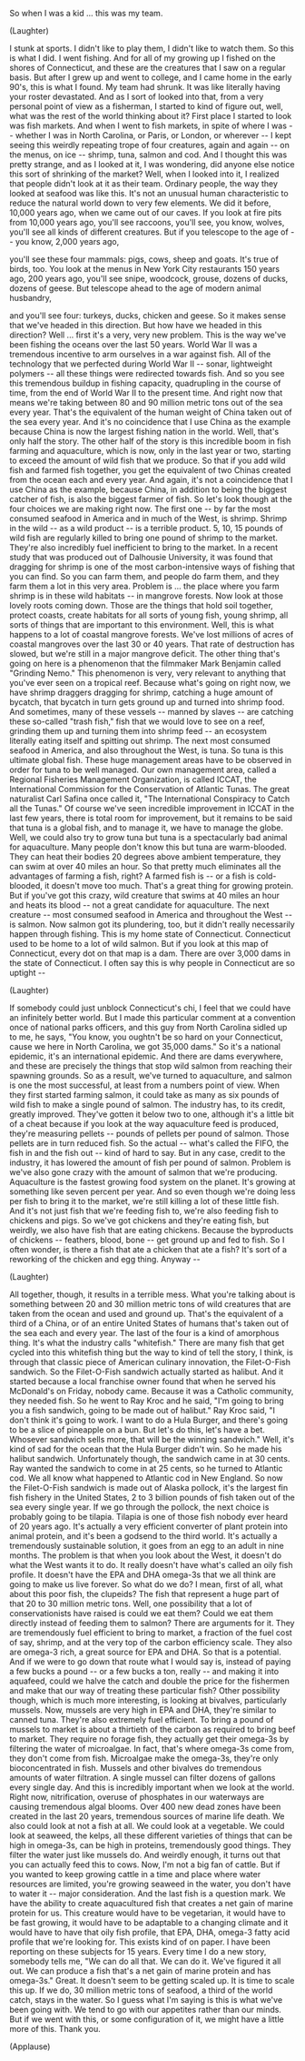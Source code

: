
So when I was a kid ...
this was my team.

(Laughter)

I stunk at sports.
I didn&#39;t like to play them,
I didn&#39;t like to watch them.
So this is what I did. I went fishing.
And for all of my growing up
I fished on the shores of Connecticut,
and these are the creatures
that I saw on a regular basis.
But after I grew up and went to college,
and I came home in the early 90&#39;s,
this is what I found.
My team had shrunk.
It was like literally having
your roster devastated.
And as I sort of looked into that,
from a very personal
point of view as a fisherman,
I started to kind of figure out,
well, what was the rest of the world
thinking about it?
First place I started to look
was fish markets.
And when I went to fish markets,
in spite of where I was --
whether I was in North Carolina,
or Paris, or London, or wherever --
I kept seeing this weirdly
repeating trope of four creatures,
again and again --
on the menus, on ice --
shrimp, tuna, salmon and cod.
And I thought this was pretty strange,
and as I looked at it, I was wondering,
did anyone else notice
this sort of shrinking of the market?
Well, when I looked into it,
I realized that people
didn&#39;t look at it as their team.
Ordinary people, the way they looked
at seafood was like this.
It&#39;s not an unusual human characteristic
to reduce the natural world
down to very few elements.
We did it before, 10,000 years ago,
when we came out of our caves.
If you look at fire pits
from 10,000 years ago,
you&#39;ll see raccoons,
you&#39;ll see, you know, wolves,
you&#39;ll see all kinds
of different creatures.
But if you telescope to the age of --
you know, 2,000 years ago,

you&#39;ll see these four mammals:
pigs, cows, sheep and goats.
It&#39;s true of birds, too.
You look at the menus
in New York City restaurants
150 years ago, 200 years ago,
you&#39;ll see snipe, woodcock, grouse,
dozens of ducks, dozens of geese.
But telescope ahead to the age
of modern animal husbandry,

and you&#39;ll see four:
turkeys, ducks, chicken and geese.
So it makes sense
that we&#39;ve headed in this direction.
But how have we headed in this direction?
Well ...
first it&#39;s a very, very new problem.
This is the way we&#39;ve been fishing
the oceans over the last 50 years.
World War II was a tremendous incentive
to arm ourselves in a war against fish.
All of the technology
that we perfected during World War II --
sonar, lightweight polymers --
all these things
were redirected towards fish.
And so you see this tremendous buildup
in fishing capacity,
quadrupling in the course of time,
from the end of World War II
to the present time.
And right now that means
we&#39;re taking between 80 and 90 million
metric tons out of the sea every year.
That&#39;s the equivalent
of the human weight of China
taken out of the sea every year.
And it&#39;s no coincidence
that I use China as the example
because China is now
the largest fishing nation in the world.
Well, that&#39;s only half the story.
The other half of the story
is this incredible boom
in fish farming and aquaculture,
which is now, only
in the last year or two,
starting to exceed the amount
of wild fish that we produce.
So that if you add wild fish
and farmed fish together,
you get the equivalent
of two Chinas created from the ocean
each and every year.
And again, it&#39;s not a coincidence
that I use China as the example,
because China, in addition
to being the biggest catcher of fish,
is also the biggest farmer of fish.
So let&#39;s look though at the four choices
we are making right now.
The first one --
by far the most consumed seafood
in America and in much of the West,
is shrimp.
Shrimp in the wild --
as a wild product --
is a terrible product.
5, 10, 15 pounds of wild fish
are regularly killed
to bring one pound of shrimp
to the market.
They&#39;re also incredibly fuel inefficient
to bring to the market.
In a recent study that was produced
out of Dalhousie University,
it was found that dragging for shrimp
is one of the most carbon-intensive
ways of fishing that you can find.
So you can farm them,
and people do farm them,
and they farm them a lot
in this very area.
Problem is ...
the place where you farm shrimp
is in these wild habitats --
in mangrove forests.
Now look at those lovely
roots coming down.
Those are the things
that hold soil together,
protect coasts, create habitats
for all sorts of young fish, young shrimp,
all sorts of things
that are important to this environment.
Well, this is what happens
to a lot of coastal mangrove forests.
We&#39;ve lost millions of acres
of coastal mangroves
over the last 30 or 40 years.
That rate of destruction has slowed,
but we&#39;re still
in a major mangrove deficit.
The other thing that&#39;s going on here
is a phenomenon that the filmmaker
Mark Benjamin called &quot;Grinding Nemo.&quot;
This phenomenon is very, very relevant
to anything that you&#39;ve ever seen
on a tropical reef.
Because what&#39;s going on right now,
we have shrimp draggers
dragging for shrimp,
catching a huge amount of bycatch,
that bycatch in turn gets ground up
and turned into shrimp food.
And sometimes, many of these vessels --
manned by slaves --
are catching these so-called &quot;trash fish,&quot;
fish that we would love to see on a reef,
grinding them up
and turning them into shrimp feed --
an ecosystem literally eating itself
and spitting out shrimp.
The next most consumed seafood in America,
and also throughout the West,
is tuna.
So tuna is this ultimate global fish.
These huge management areas
have to be observed
in order for tuna to be well managed.
Our own management area,
called a Regional Fisheries
Management Organization,
is called ICCAT,
the International Commission
for the Conservation of Atlantic Tunas.
The great naturalist
Carl Safina once called it,
&quot;The International Conspiracy
to Catch all the Tunas.&quot;
Of course we&#39;ve seen
incredible improvement
in ICCAT in the last few years,
there is total room for improvement,
but it remains to be said
that tuna is a global fish,
and to manage it,
we have to manage the globe.
Well, we could also try to grow tuna
but tuna is a spectacularly bad
animal for aquaculture.
Many people don&#39;t know this
but tuna are warm-blooded.
They can heat their bodies 20 degrees
above ambient temperature,
they can swim at over 40 miles an hour.
So that pretty much eliminates
all the advantages
of farming a fish, right?
A farmed fish is --
or a fish is cold-blooded,
it doesn&#39;t move too much.
That&#39;s a great thing for growing protein.
But if you&#39;ve got
this crazy, wild creature
that swims at 40 miles an hour
and heats its blood --
not a great candidate for aquaculture.
The next creature --
most consumed seafood in America
and throughout the West --
is salmon.
Now salmon got its plundering, too,
but it didn&#39;t really necessarily
happen through fishing.
This is my home state of Connecticut.
Connecticut used to be home
to a lot of wild salmon.
But if you look
at this map of Connecticut,
every dot on that map is a dam.
There are over 3,000 dams
in the state of Connecticut.
I often say this is why people
in Connecticut are so uptight --

(Laughter)

If somebody could just
unblock Connecticut&#39;s chi,
I feel that we could have
an infinitely better world.
But I made this particular comment
at a convention once
of national parks officers,
and this guy from North Carolina
sidled up to me, he says,
&quot;You know, you oughtn&#39;t be so hard
on your Connecticut,
cause we here in North Carolina,
we got 35,000 dams.&quot;
So it&#39;s a national epidemic,
it&#39;s an international epidemic.
And there are dams everywhere,
and these are precisely the things
that stop wild salmon
from reaching their spawning grounds.
So as a result,
we&#39;ve turned to aquaculture,
and salmon is one the most successful,
at least from a numbers point of view.
When they first started farming salmon,
it could take as many
as six pounds of wild fish
to make a single pound of salmon.
The industry has, to its credit,
greatly improved.
They&#39;ve gotten it below two to one,
although it&#39;s a little bit of a cheat
because if you look at the way
aquaculture feed is produced,
they&#39;re measuring pellets --
pounds of pellets per pound of salmon.
Those pellets are in turn reduced fish.
So the actual -- what&#39;s called the FIFO,
the fish in and the fish out --
kind of hard to say.
But in any case,
credit to the industry,
it has lowered the amount of fish
per pound of salmon.
Problem is we&#39;ve also gone crazy
with the amount of salmon
that we&#39;re producing.
Aquaculture is the fastest growing
food system on the planet.
It&#39;s growing at something
like seven percent per year.
And so even though
we&#39;re doing less per fish
to bring it to the market,
we&#39;re still killing
a lot of these little fish.
And it&#39;s not just fish
that we&#39;re feeding fish to,
we&#39;re also feeding fish
to chickens and pigs.
So we&#39;ve got chickens
and they&#39;re eating fish,
but weirdly, we also have fish
that are eating chickens.
Because the byproducts of chickens --
feathers, blood, bone --
get ground up and fed to fish.
So I often wonder,
is there a fish that ate
a chicken that ate a fish?
It&#39;s sort of a reworking
of the chicken and egg thing. Anyway --

(Laughter)

All together, though,
it results in a terrible mess.
What you&#39;re talking about
is something between 20 and 30 million
metric tons of wild creatures
that are taken from the ocean
and used and ground up.
That&#39;s the equivalent
of a third of a China,
or of an entire United States of humans
that&#39;s taken out of the sea
each and every year.
The last of the four
is a kind of amorphous thing.
It&#39;s what the industry calls &quot;whitefish.&quot;
There are many fish that get cycled
into this whitefish thing
but the way to kind of tell
the story, I think,
is through that classic piece
of American culinary innovation,
the Filet-O-Fish sandwich.
So the Filet-O-Fish sandwich
actually started as halibut.
And it started because
a local franchise owner
found that when he served
his McDonald&#39;s on Friday, nobody came.
Because it was a Catholic
community, they needed fish.
So he went to Ray Kroc and he said,
&quot;I&#39;m going to bring you a fish sandwich,
going to be made out of halibut.&quot;
Ray Kroc said, &quot;I don&#39;t think
it&#39;s going to work.
I want to do a Hula Burger,
and there&#39;s going to be
a slice of pineapple on a bun.
But let&#39;s do this, let&#39;s have a bet.
Whosever sandwich sells more,
that will be the winning sandwich.&quot;
Well, it&#39;s kind of sad for the ocean
that the Hula Burger didn&#39;t win.
So he made his halibut sandwich.
Unfortunately though,
the sandwich came in at 30 cents.
Ray wanted the sandwich
to come in at 25 cents,
so he turned to Atlantic cod.
We all know what happened to
Atlantic cod in New England.
So now the Filet-O-Fish sandwich
is made out of Alaska pollock,
it&#39;s the largest fin fish fishery
in the United States,
2 to 3 billion pounds of fish
taken out of the sea every single year.
If we go through the pollock,
the next choice is probably
going to be tilapia.
Tilapia is one of those fish
nobody ever heard of 20 years ago.
It&#39;s actually a very efficient converter
of plant protein into animal protein,
and it&#39;s been a godsend
to the third world.
It&#39;s actually a tremendously
sustainable solution,
it goes from an egg
to an adult in nine months.
The problem is that when you
look about the West,
it doesn&#39;t do what the West
wants it to do.
It really doesn&#39;t have what&#39;s called
an oily fish profile.
It doesn&#39;t have the EPA and DHA omega-3s
that we all think are going
to make us live forever.
So what do we do?
I mean, first of all,
what about this poor fish, the clupeids?
The fish that represent a huge part
of that 20 to 30 million metric tons.
Well, one possibility
that a lot of conservationists have raised
is could we eat them?
Could we eat them directly
instead of feeding them to salmon?
There are arguments for it.
They are tremendously fuel efficient
to bring to market,
a fraction of the fuel cost
of say, shrimp,
and at the very top
of the carbon efficiency scale.
They also are omega-3 rich,
a great source for EPA and DHA.
So that is a potential.
And if we were to go down that route
what I would say is,
instead of paying a few bucks a pound --
or a few bucks a ton, really --
and making it into aquafeed,
could we halve the catch
and double the price for the fishermen
and make that our way
of treating these particular fish?
Other possibility though,
which is much more interesting,
is looking at bivalves,
particularly mussels.
Now, mussels are very high in EPA and DHA,
they&#39;re similar to canned tuna.
They&#39;re also extremely fuel efficient.
To bring a pound of mussels to market
is about a thirtieth of the carbon
as required to bring beef to market.
They require no forage fish,
they actually get their omega-3s
by filtering the water of microalgae.
In fact, that&#39;s where omega-3s come from,
they don&#39;t come from fish.
Microalgae make the omega-3s,
they&#39;re only bioconcentrated in fish.
Mussels and other bivalves
do tremendous amounts of water filtration.
A single mussel can filter
dozens of gallons every single day.
And this is incredibly important
when we look at the world.
Right now, nitrification,
overuse of phosphates in our waterways
are causing tremendous algal blooms.
Over 400 new dead zones
have been created in the last 20 years,
tremendous sources of marine life death.
We also could look at not a fish at all.
We could look at a vegetable.
We could look at seaweed, the kelps,
all these different varieties of things
that can be high in omega-3s,
can be high in proteins,
tremendously good things.
They filter the water
just like mussels do.
And weirdly enough,
it turns out that you
can actually feed this to cows.
Now, I&#39;m not a big fan of cattle.
But if you wanted to keep growing cattle
in a time and place
where water resources are limited,
you&#39;re growing seaweed in the water,
you don&#39;t have to water it --
major consideration.
And the last fish is a question mark.
We have the ability
to create aquacultured fish
that creates a net gain
of marine protein for us.
This creature would have to be vegetarian,
it would have to be fast growing,
it would have to be adaptable
to a changing climate
and it would have to have
that oily fish profile,
that EPA, DHA, omega-3
fatty acid profile that we&#39;re looking for.
This exists kind of on paper.
I have been reporting
on these subjects for 15 years.
Every time I do a new story,
somebody tells me,
&quot;We can do all that. We can do it.
We&#39;ve figured it all out.
We can produce a fish
that&#39;s a net gain of marine protein
and has omega-3s.&quot;
Great.
It doesn&#39;t seem to be getting scaled up.
It is time to scale this up.
If we do,
30 million metric tons of seafood,
a third of the world catch,
stays in the water.
So I guess what I&#39;m saying is
this is what we&#39;ve been going with.
We tend to go with our appetites
rather than our minds.
But if we went with this,
or some configuration of it,
we might have a little more of this.
Thank you.

(Applause)

